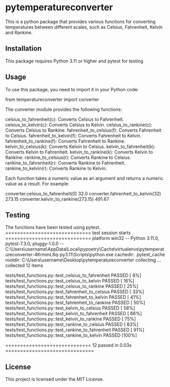 #	pytemperatureconverter

This is a python package that provides various functions for converting temperatures between different scales, such as Celsius, Fahrenheit, Kelvin and Rankine.

##	Installation

This package requires Python 3.11 or higher and pytest for testing

##	Usage
To use this package, you need to import it in your Python code:

from temperatureconverter import converter

The converter module provides the following functions:

celsius_to_fahrenheit(c): Converts Celsius to Fahrenheit.
celsius_to_kelvin(c): Converts Celsius to Kelvin.
celsius_to_rankine(c): Converts Celsius to Rankine.
fahrenheit_to_celsius(f): Converts Fahrenheit to Celsius.
fahrenheit_to_kelvin(f): Converts Fahrenheit to Kelvin.
fahrenheit_to_rankine(f): Converts Fahrenheit to Rankine.
kelvin_to_celsius(k): Converts Kelvin to Celsius.
kelvin_to_fahrenheit(k): Converts Kelvin to Fahrenheit.
kelvin_to_rankine(k): Converts Kelvin to Rankine.
rankine_to_celsius(r): Converts Rankine to Celsius.
rankine_to_fahrenheit(r): Converts Rankine to Fahrenheit.
rankine_to_kelvin(r): Converts Rankine to Kelvin.

Each function takes a numeric value as an argument and returns a numeric value as a result. For example:

converter.celsius_to_fahrenheit(0)
32.0
converter.fahrenheit_to_kelvin(32)
273.15
converter.kelvin_to_rankine(273.15)
491.67
## Testing

The functions have been tested using pytest.
============================= test session starts =============================
platform win32 -- Python 3.11.0, pytest-7.3.0, pluggy-1.0.0 -- C:\Users\username\AppData\Local\pypoetry\Cache\virtualenvs\pytemperatureconverter-4KrmmL8q-py3.11\Scripts\python.exe
cachedir: .pytest_cache
rootdir: C:\Users\username\Desktop\pytemperatureconverter
collecting ... collected 12 items

tests/test_functions.py::test_celsius_to_fahrenheit PASSED               [  8%]
tests/test_functions.py::test_celsius_to_kelvin PASSED                   [ 16%]
tests/test_functions.py::test_celsius_to_rankine PASSED                  [ 25%]
tests/test_functions.py::test_fahrenheit_to_celsius PASSED               [ 33%]
tests/test_functions.py::test_fahrenheit_to_kelvin PASSED                [ 41%]
tests/test_functions.py::test_fahrenheit_to_rankine PASSED               [ 50%]
tests/test_functions.py::test_kelvin_to_celsius PASSED                   [ 58%]
tests/test_functions.py::test_kelvin_to_fahrenheit PASSED                [ 66%]
tests/test_functions.py::test_kelvin_to_rankine PASSED                   [ 75%]
tests/test_functions.py::test_rankine_to_celsius PASSED                  [ 83%]
tests/test_functions.py::test_rankine_to_fahrenheit PASSED               [ 91%]
tests/test_functions.py::test_rankine_to_kelvin PASSED                   [100%]

============================= 12 passed in 0.03s ==============================

##	License
This project is licensed under the MIT License.